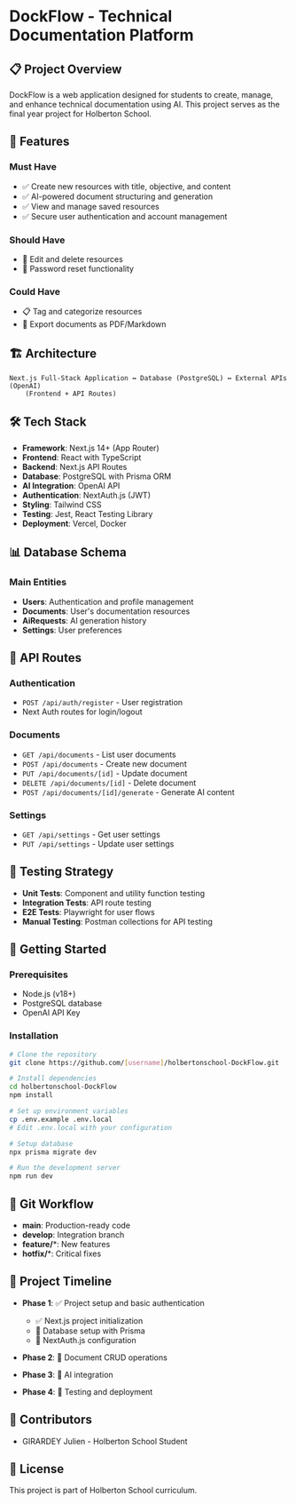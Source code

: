 # DockFlow - Technical Documentation Platform

## 📋 Project Overview

DockFlow is a web application designed for students to create, manage, and enhance technical documentation using AI. This project serves as the final year project for Holberton School.

## 🚀 Features

### Must Have
- ✅ Create new resources with title, objective, and content
- ✅ AI-powered document structuring and generation
- ✅ View and manage saved resources
- ✅ Secure user authentication and account management

### Should Have
- 🔄 Edit and delete resources
- 🔄 Password reset functionality

### Could Have
- 📋 Tag and categorize resources
- 📄 Export documents as PDF/Markdown

## 🏗️ Architecture

```
Next.js Full-Stack Application ↔ Database (PostgreSQL) ↔ External APIs (OpenAI)
    (Frontend + API Routes)
```

## 🛠️ Tech Stack

- **Framework**: Next.js 14+ (App Router)
- **Frontend**: React with TypeScript
- **Backend**: Next.js API Routes
- **Database**: PostgreSQL with Prisma ORM
- **AI Integration**: OpenAI API
- **Authentication**: NextAuth.js (JWT)
- **Styling**: Tailwind CSS
- **Testing**: Jest, React Testing Library
- **Deployment**: Vercel, Docker

## 📊 Database Schema

### Main Entities
- **Users**: Authentication and profile management
- **Documents**: User's documentation resources
- **AiRequests**: AI generation history
- **Settings**: User preferences

## 🔗 API Routes

### Authentication
- `POST /api/auth/register` - User registration
- Next Auth routes for login/logout

### Documents
- `GET /api/documents` - List user documents
- `POST /api/documents` - Create new document
- `PUT /api/documents/[id]` - Update document
- `DELETE /api/documents/[id]` - Delete document
- `POST /api/documents/[id]/generate` - Generate AI content

### Settings
- `GET /api/settings` - Get user settings
- `PUT /api/settings` - Update user settings

## 🧪 Testing Strategy

- **Unit Tests**: Component and utility function testing
- **Integration Tests**: API route testing
- **E2E Tests**: Playwright for user flows
- **Manual Testing**: Postman collections for API testing

## 🚀 Getting Started

### Prerequisites
- Node.js (v18+)
- PostgreSQL database
- OpenAI API Key

### Installation
```bash
# Clone the repository
git clone https://github.com/[username]/holbertonschool-DockFlow.git

# Install dependencies
cd holbertonschool-DockFlow
npm install

# Set up environment variables
cp .env.example .env.local
# Edit .env.local with your configuration

# Setup database
npx prisma migrate dev

# Run the development server
npm run dev
```

## 🌿 Git Workflow

- **main**: Production-ready code
- **develop**: Integration branch
- **feature/***: New features
- **hotfix/***: Critical fixes

## 📝 Project Timeline

- **Phase 1**: ✅ Project setup and basic authentication
  - ✅ Next.js project initialization
  - 🔄 Database setup with Prisma
  - 🔄 NextAuth.js configuration
  
- **Phase 2**: 📝 Document CRUD operations
- **Phase 3**: 📝 AI integration
- **Phase 4**: 📝 Testing and deployment

## 👥 Contributors

- GIRARDEY Julien - Holberton School Student

## 📄 License

This project is part of Holberton School curriculum.
